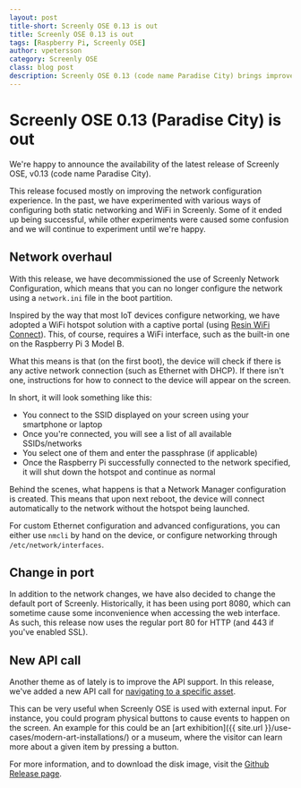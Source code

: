 ```yaml
---
layout: post
title-short: Screenly OSE 0.13 is out
title: Screenly OSE 0.13 is out
tags: [Raspberry Pi, Screenly OSE]
author: vpetersson
category: Screenly OSE
class: blog post
description: Screenly OSE 0.13 (code name Paradise City) brings improved WiFi configuration and more.
---
```


# Screenly OSE 0.13 (Paradise City) is out

We're happy to announce the availability of the latest release of Screenly OSE, v0.13 (code name Paradise City).

This release focused mostly on improving the network configuration experience. In the past, we have experimented with various ways of configuring both static networking and WiFi in Screenly. Some of it ended up being successful, while other experiments were caused some confusion and we will continue to experiment until we're happy.

## Network overhaul

With this release, we have decommissioned the use of Screenly Network Configuration, which means that you can no longer configure the network using a `network.ini` file in the boot partition.

Inspired by the way that most IoT devices configure networking, we have adopted a WiFi hotspot solution with a captive portal (using [Resin WiFi Connect](https://github.com/resin-io/resin-wifi-connect)). This, of course, requires a WiFi interface, such as the built-in one on the Raspberry Pi 3 Model B.

What this means is that (on the first boot), the device will check if there is any active network connection (such as Ethernet with DHCP). If there isn't one, instructions for how to connect to the device will appear on the screen.

In short, it will look something like this:

 * You connect to the SSID displayed on your screen using your smartphone or laptop
 * Once you're connected, you will see a list of all available SSIDs/networks
 * You select one of them and enter the passphrase (if applicable)
 * Once the Raspberry Pi successfully connected to the network specified, it will shut down the hotspot and continue as normal

Behind the scenes, what happens is that a Network Manager configuration is created. This means that upon next reboot, the device will connect automatically to the network without the hotspot being launched.

For custom Ethernet configuration and advanced configurations, you can either use `nmcli` by hand on the device, or configure networking through `/etc/network/interfaces`.

## Change in port

In addition to the network changes, we have also decided to change the default port of Screenly. Historically, it has been using port 8080, which can sometime cause some inconvenience when accessing the web interface. As such, this release now uses the regular port 80 for HTTP (and 443 if you've enabled SSL).

## New API call

Another theme as of lately is to improve the API support. In this release, we've added a new API call for [navigating to a specific asset](https://github.com/Screenly/screenly-ose/issues/662).

This can be very useful when Screenly OSE is used with external input. For instance, you could program physical buttons to cause events to happen on the screen. An example for this could be an [art exhibition]({{ site.url }}/use-cases/modern-art-installations/) or a museum, where the visitor can learn more about a given item by pressing a button.

For more information, and to download the disk image, visit the [Github Release page](https://github.com/Screenly/screenly-ose/releases/tag/v0.14).
